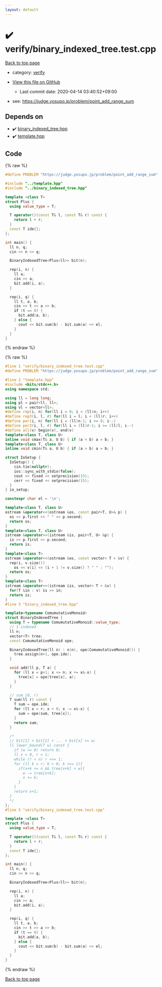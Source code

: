 ```yaml
---
layout: default
---
```


<!-- mathjax config similar to math.stackexchange -->
<script type="text/javascript" async
  src="https://cdnjs.cloudflare.com/ajax/libs/mathjax/2.7.5/MathJax.js?config=TeX-MML-AM_CHTML">
</script>
<script type="text/x-mathjax-config">
  MathJax.Hub.Config({
    TeX: { equationNumbers: { autoNumber: "AMS" }},
    tex2jax: {
      inlineMath: [ ['$','$'] ],
      processEscapes: true
    },
    "HTML-CSS": { matchFontHeight: false },
    displayAlign: "left",
    displayIndent: "2em"
  });
</script>

<script type="text/javascript" src="https://cdnjs.cloudflare.com/ajax/libs/jquery/3.4.1/jquery.min.js"></script>
<script src="https://cdn.jsdelivr.net/npm/jquery-balloon-js@1.1.2/jquery.balloon.min.js" integrity="sha256-ZEYs9VrgAeNuPvs15E39OsyOJaIkXEEt10fzxJ20+2I=" crossorigin="anonymous"></script>
<script type="text/javascript" src="../../assets/js/copy-button.js"></script>
<link rel="stylesheet" href="../../assets/css/copy-button.css" />


# :heavy_check_mark: verify/binary_indexed_tree.test.cpp

<a href="../../index.html">Back to top page</a>

* category: <a href="../../index.html#e8418d1d706cd73548f9f16f1d55ad6e">verify</a>
* <a href="{{ site.github.repository_url }}/blob/master/verify/binary_indexed_tree.test.cpp">View this file on GitHub</a>
    - Last commit date: 2020-04-14 03:40:52+09:00


* see: <a href="https://judge.yosupo.jp/problem/point_add_range_sum">https://judge.yosupo.jp/problem/point_add_range_sum</a>


## Depends on

* :heavy_check_mark: <a href="../../library/binary_indexed_tree.hpp.html">binary_indexed_tree.hpp</a>
* :heavy_check_mark: <a href="../../library/template.hpp.html">template.hpp</a>


## Code

<a id="unbundled"></a>
{% raw %}
```cpp
#define PROBLEM "https://judge.yosupo.jp/problem/point_add_range_sum"

#include "../template.hpp"
#include "../binary_indexed_tree.hpp"

template <class T>
struct Plus {
  using value_type = T;

  T operator()(const T& l, const T& r) const {
    return l + r;
  }
  const T ide{};
};

int main() {
  ll n, q;
  cin >> n >> q;

  BinaryIndexedTree<Plus<ll>> bit(n);

  rep(i, n) {
    ll a;
    cin >> a;
    bit.add(i, a);
  }

  rep(i, q) {
    ll t, a, b;
    cin >> t >> a >> b;
    if (t == 0) {
      bit.add(a, b);
    } else {
      cout << bit.sum(b) - bit.sum(a) << el;
    }
  }
}

```
{% endraw %}

<a id="bundled"></a>
{% raw %}
```cpp
#line 1 "verify/binary_indexed_tree.test.cpp"
#define PROBLEM "https://judge.yosupo.jp/problem/point_add_range_sum"

#line 2 "template.hpp"
#include <bits/stdc++.h>
using namespace std;

using ll = long long;
using pl = pair<ll, ll>;
using vl = vector<ll>;
#define rep(i, n) for(ll i = 0; i < (ll)n; i++)
#define rep3(i, l, r) for(ll i = l; i < (ll)r; i++)
#define per(i, n) for(ll i = (ll)n-1; i >= 0; i--)
#define per3(i, l, r) for(ll i = (ll)r-1; i >= (ll)l; i--)
#define all(v) begin(v), end(v)
template<class T, class U>
inline void cmax(T& a, U b) { if (a < b) a = b; }
template<class T, class U>
inline void cmin(T& a, U b) { if (a > b) a = b; }

struct IoSetup {
  IoSetup() {
    cin.tie(nullptr);
    ios::sync_with_stdio(false);
    cout << fixed << setprecision(15);
    cerr << fixed << setprecision(15);
  }
} io_setup;

constexpr char el = '\n';

template<class T, class U>
ostream &operator<<(ostream &os, const pair<T, U>& p) {
  os << p.first << " " << p.second;
  return os;
}
template<class T, class U>
istream &operator>>(istream &is, pair<T, U> &p) {
  is >> p.first >> p.second;
  return is;
}
template<class T>
ostream &operator<<(ostream &os, const vector< T > &v) {
  rep(i, v.size())
    os << v[i] << (i + 1 != v.size() ? " " : "");
  return os;
}
template<class T>
istream &operator>>(istream &is, vector< T > &v) {
  for(T &in : v) is >> in;
  return is;
}
#line 3 "binary_indexed_tree.hpp"

template<typename ComumutativeMonoid>
struct BinaryIndexedTree {
  using T = typename ComumutativeMonoid::value_type;
  // 1-indexed
  ll n;
  vector<T> tree;
  const ComumutativeMonoid ope;

  BinaryIndexedTree(ll n) : n(n), ope(ComumutativeMonoid()) {
    tree.assign(n+1, ope.ide);
  }

  void add(ll p, T a) {
    for (ll x = p+1; x <= n; x += x&-x) {
      tree[x] = ope(tree[x], a);
    }
  }

  // sum [0, r)
  T sum(ll r) const {
    T sum = ope.ide;
    for (ll x = r; x > 0; x -= x&-x) {
      sum = ope(sum, tree[x]);
    }
    return sum;
  }

  /*
  // bit[1] + bit[2] + ... + bit[x] >= w;
  ll lower_bound(T w) const {
    if (w <= 0) return 0;
    ll x = 0, r = 1;
    while (r < n) r <<= 1;
    for (ll k = r; k > 0; k >>= 1){
      if(x+k <= n && tree[x+k] < w){
        w -= tree[x+k];
        x += k;
      }
    }
    return x+1;
  }
  */
};
#line 5 "verify/binary_indexed_tree.test.cpp"

template <class T>
struct Plus {
  using value_type = T;

  T operator()(const T& l, const T& r) const {
    return l + r;
  }
  const T ide{};
};

int main() {
  ll n, q;
  cin >> n >> q;

  BinaryIndexedTree<Plus<ll>> bit(n);

  rep(i, n) {
    ll a;
    cin >> a;
    bit.add(i, a);
  }

  rep(i, q) {
    ll t, a, b;
    cin >> t >> a >> b;
    if (t == 0) {
      bit.add(a, b);
    } else {
      cout << bit.sum(b) - bit.sum(a) << el;
    }
  }
}

```
{% endraw %}

<a href="../../index.html">Back to top page</a>

